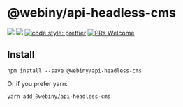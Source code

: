# @webiny/api-headless-cms

[![](https://img.shields.io/npm/dw/@webiny/api-headless-cms.svg)](https://www.npmjs.com/package/@webiny/api-headless-cms)
[![](https://img.shields.io/npm/v/@webiny/api-headless-cms.svg)](https://www.npmjs.com/package/@webiny/api-headless-cms)
[![code style: prettier](https://img.shields.io/badge/code_style-prettier-ff69b4.svg?style=flat-square)](https://github.com/prettier/prettier)
[![PRs Welcome](https://img.shields.io/badge/PRs-welcome-brightgreen.svg?style=flat-square)](http://makeapullrequest.com)

## Install

```
npm install --save @webiny/api-headless-cms
```

Or if you prefer yarn:

```
yarn add @webiny/api-headless-cms
```
